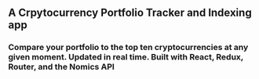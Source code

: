 ## A Crpytocurrency Portfolio Tracker and Indexing app
### Compare your portfolio to the top ten cryptocurrencies at any given moment. Updated in real time. Built with React, Redux, Router, and the Nomics API
